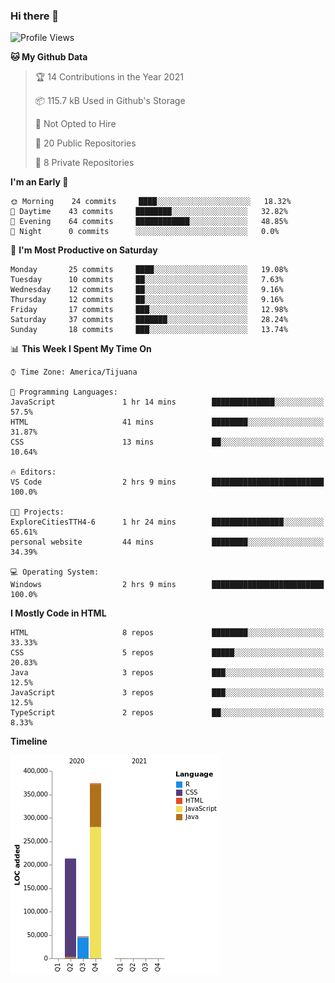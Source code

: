 ### Hi there 👋

<!--START_SECTION:waka-->
![Profile Views](http://img.shields.io/badge/Profile%20Views-0-blue)

**🐱 My Github Data** 

> 🏆 14 Contributions in the Year 2021
 > 
> 📦 115.7 kB Used in Github's Storage 
 > 
> 🚫 Not Opted to Hire
 > 
> 📜 20 Public Repositories 
 > 
> 🔑 8 Private Repositories  
 > 
**I'm an Early 🐤** 

```text
🌞 Morning    24 commits     ████░░░░░░░░░░░░░░░░░░░░░   18.32% 
🌆 Daytime    43 commits     ████████░░░░░░░░░░░░░░░░░   32.82% 
🌃 Evening    64 commits     ████████████░░░░░░░░░░░░░   48.85% 
🌙 Night      0 commits      ░░░░░░░░░░░░░░░░░░░░░░░░░   0.0%

```
📅 **I'm Most Productive on Saturday** 

```text
Monday       25 commits     ████░░░░░░░░░░░░░░░░░░░░░   19.08% 
Tuesday      10 commits     ██░░░░░░░░░░░░░░░░░░░░░░░   7.63% 
Wednesday    12 commits     ██░░░░░░░░░░░░░░░░░░░░░░░   9.16% 
Thursday     12 commits     ██░░░░░░░░░░░░░░░░░░░░░░░   9.16% 
Friday       17 commits     ███░░░░░░░░░░░░░░░░░░░░░░   12.98% 
Saturday     37 commits     ███████░░░░░░░░░░░░░░░░░░   28.24% 
Sunday       18 commits     ███░░░░░░░░░░░░░░░░░░░░░░   13.74%

```


📊 **This Week I Spent My Time On** 

```text
⌚︎ Time Zone: America/Tijuana

💬 Programming Languages: 
JavaScript               1 hr 14 mins        ██████████████░░░░░░░░░░░   57.5% 
HTML                     41 mins             ████████░░░░░░░░░░░░░░░░░   31.87% 
CSS                      13 mins             ██░░░░░░░░░░░░░░░░░░░░░░░   10.64%

🔥 Editors: 
VS Code                  2 hrs 9 mins        █████████████████████████   100.0%

🐱‍💻 Projects: 
ExploreCitiesTTH4-6      1 hr 24 mins        ████████████████░░░░░░░░░   65.61% 
personal website         44 mins             ████████░░░░░░░░░░░░░░░░░   34.39%

💻 Operating System: 
Windows                  2 hrs 9 mins        █████████████████████████   100.0%

```

**I Mostly Code in HTML** 

```text
HTML                     8 repos             ████████░░░░░░░░░░░░░░░░░   33.33% 
CSS                      5 repos             █████░░░░░░░░░░░░░░░░░░░░   20.83% 
Java                     3 repos             ███░░░░░░░░░░░░░░░░░░░░░░   12.5% 
JavaScript               3 repos             ███░░░░░░░░░░░░░░░░░░░░░░   12.5% 
TypeScript               2 repos             ██░░░░░░░░░░░░░░░░░░░░░░░   8.33%

```


**Timeline**

![Chart not found](https://raw.githubusercontent.com/Aarushi-Pandey/Aarushi-Pandey/master/charts/bar_graph.png) 


<!--END_SECTION:waka-->
